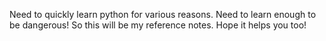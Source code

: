 Need to quickly learn python for various reasons. Need to learn enough to be dangerous! So this will be my reference notes. Hope it helps you too!

